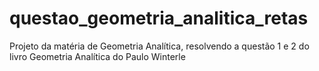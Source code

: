 # questao_geometria_analitica_retas
Projeto da matéria de Geometria Analítica, resolvendo a questão 1 e 2 do livro Geometria Analítica do Paulo Winterle
